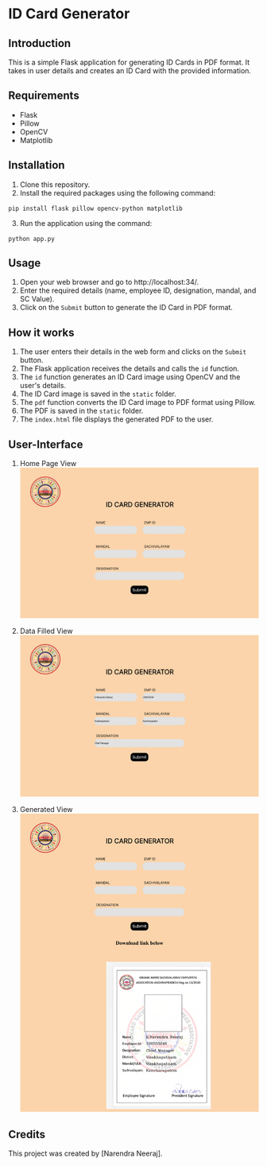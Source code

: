 # ID Card Generator 

## Introduction
This is a simple Flask application for generating ID Cards in PDF format. It takes in user details and creates an ID Card with the provided information.

## Requirements
- Flask
- Pillow
- OpenCV
- Matplotlib

## Installation
1. Clone this repository.
2. Install the required packages using the following command: 
```
pip install flask pillow opencv-python matplotlib
```
3. Run the application using the command:
```
python app.py
```

## Usage
1. Open your web browser and go to http://localhost:34/.
2. Enter the required details (name, employee ID, designation, mandal, and SC Value).
3. Click on the `Submit` button to generate the ID Card in PDF format.

## How it works
1. The user enters their details in the web form and clicks on the `Submit` button.
2. The Flask application receives the details and calls the `id` function.
3. The `id` function generates an ID Card image using OpenCV and the user's details.
4. The ID Card image is saved in the `static` folder.
5. The `pdf` function converts the ID Card image to PDF format using Pillow.
6. The PDF is saved in the `static` folder.
7. The `index.html` file displays the generated PDF to the user.

## User-Interface

1. Home Page View
![home](https://github.com/nani-stark-3000/ID-Card-Generator/blob/bd8042a4462a86d1a9bba5b2e9ecb245c51bccdb/ScreenShots/Initial%20View.png)

2. Data Filled View
![fill](https://github.com/nani-stark-3000/ID-Card-Generator/blob/bd8042a4462a86d1a9bba5b2e9ecb245c51bccdb/ScreenShots/Data%20Filled%20View.png)

3. Generated View
![generated](https://github.com/nani-stark-3000/ID-Card-Generator/blob/a1afcaa9d55549c417438ce8fe9c280846d89ec8/ScreenShots/Generated%20View.png)

## Credits
This project was created by [Narendra Neeraj].
